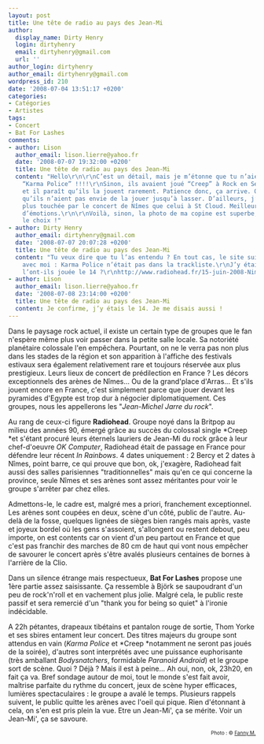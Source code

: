 ```yaml
---
layout: post
title: Une tête de radio au pays des Jean-Mi
author:
  display_name: Dirty Henry
  login: dirtyhenry
  email: dirtyhenry@gmail.com
  url: ''
author_login: dirtyhenry
author_email: dirtyhenry@gmail.com
wordpress_id: 210
date: '2008-07-04 13:51:17 +0200'
categories:
- Catégories
- Artistes
tags:
- Concert
- Bat For Lashes
comments:
- author: Lison
  author_email: lison.lierre@yahoo.fr
  date: '2008-07-07 19:32:00 +0200'
  title: Une tête de radio au pays des Jean-Mi
  content: "Hello\r\n\r\nC’est un détail, mais je m’étonne que tu n’aies pas entendu
    “Karma Police” !!!!\r\nSinon, ils avaient joué “Creep” à Rock en Seine 2 ans auparavant
    et il paraît qu’ils la jouent rarement. Patience donc, ça arrive. On comprend
    qu’ils n’aient pas envie de la jouer jusqu’à lasser. D’ailleurs, j’ai été beaucoup
    plus touchée par le concert de Nîmes que celui à St Cloud. Meilleur son et plus
    d’émotions.\r\n\r\nVoilà, sinon, la photo de ma copine est superbe, bien vu pour
    le choix !"
- author: Dirty Henry
  author_email: dirtyhenry@gmail.com
  date: '2008-07-07 20:07:28 +0200'
  title: Une tête de radio au pays des Jean-Mi
  content: "Tu veux dire que tu l’as entendu ? En tout cas, le site suivant est d’accord
    avec moi : Karma Police n’était pas dans la trackliste.\r\nJ’y étais le 15, peut-être
    l’ont-ils jouée le 14 ?\r\nhttp://www.radiohead.fr/15-juin-2008-Nimes-arenes-France"
- author: Lison
  author_email: lison.lierre@yahoo.fr
  date: '2008-07-08 23:14:00 +0200'
  title: Une tête de radio au pays des Jean-Mi
  content: Je confirme, j’y étais le 14. Je me disais aussi !
---
```

Dans le paysage rock actuel, il existe un certain type de groupes que le fan n'espère même plus voir passer dans la petite salle locale. Sa notoriété planétaire colossale l'en empêchera. Pourtant, on ne le verra pas non plus dans les stades de la région et son apparition à l'affiche des festivals estivaux sera également relativement rare et toujours réservée aux plus prestigieux. Leurs lieux de concert de prédilection en France ? Les décors exceptionnels des arènes de Nîmes... Ou de la grand'place d'Arras... Et s'ils jouent encore en France, c'est simplement parce que jouer devant les pyramides d'Egypte est trop dur à négocier diplomatiquement. Ces groupes, nous les appellerons les "*Jean-Michel Jarre du rock*".

Au rang de ceux-ci figure __Radiohead__. Groupe noyé dans la Britpop au milieu des années 90, émergé grâce au succès du colossal single *Creep *et s'étant procuré leurs éternels lauriers de Jean-Mi du rock grâce à leur chef-d'oeuvre *OK Computer*, Radiohead était de passage en France pour défendre leur récent *In Rainbows*. 4 dates uniquement : 2 Bercy et 2 dates à Nîmes, point barre, ce qui prouve que bon, ok, j'exagère, Radiohead fait aussi des salles parisiennes "traditionnelles" mais qu'en ce qui concerne la province, seule Nîmes et ses arènes sont assez méritantes pour voir le groupe s'arrêter par chez elles.

Admettons-le, le cadre est, malgré mes a priori, franchement exceptionnel. Les arènes sont coupées en deux, scène d'un côté, public de l'autre. Au-delà de la fosse, quelques lignées de sièges bien rangés mais après, vaste et joyeux bordel où les gens s'assoient, s'allongent ou restent debout, peu importe, on est contents car on vient d'un peu partout en France et que c'est pas franchir des marches de 80 cm de haut qui vont nous empêcher de savourer le concert après s'être avalés plusieurs centaines de bornes à l'arrière de la Clio.

Dans un silence étrange mais respectueux, __Bat For Lashes__ propose une 1ère partie assez saisissante. Ça ressemble à Björk se saupoudrant d'un peu de rock'n'roll et en vachement plus jolie. Malgré cela, le public reste passif et sera remercié d'un "thank you for being so quiet" à l'ironie indécidable.

A 22h pétantes, drapeaux tibétains et pantalon rouge de sortie, Thom Yorke et ses sbires entament leur concert. Des titres majeurs du groupe sont attendus en vain (*Karma Police* et *Creep *notamment ne seront pas joués de la soirée), d'autres sont interprétés avec une puissance euphorisante (très amballant *Bodysnatchers*, formidable *Paranoid Android*) et le groupe sort de scène. Quoi ? Déjà ? Mais il est à peine... Ah oui, non, ok, 23h20, en fait ça va. Bref sondage autour de moi, tout le monde s'est fait avoir, maîtrise parfaite du rythme du concert, jeux de scène hyper efficaces, lumières spectaculaires : le groupe a avalé le temps. Plusieurs rappels suivent, le public quitte les arènes avec l'oeil qui pique. Rien d'étonnant à cela, on s'en est pris plein la vue. Etre un Jean-Mi', ça se mérite. Voir un Jean-Mi', ça se savoure.

<p style="font-size: 10px; padding-top: 0px; margin-top: 0px; margin-bottom: 0px" align="right">Photo : © <a href="http://www.flickr.com/photos/fannym/">Fanny M.</a></p>
